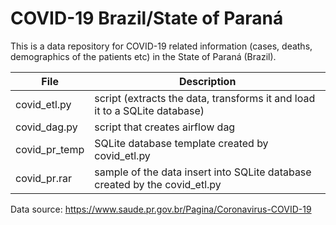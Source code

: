 # COVID-19 Brazil/State of Paraná

This is a data repository for COVID-19 related information (cases, deaths, demographics of the patients etc) in the State of Paraná (Brazil).

| File                          | Description                                                                     |
|-------------------------------|---------------------------------------------------------------------------------|
| covid_etl.py                  | script (extracts the data, transforms it and load it to a SQLite database)      |
| covid_dag.py                  | script that creates airflow dag                                                 |
| covid_pr_temp                 | SQLite database template created by covid_etl.py                                |
| covid_pr.rar                  | sample of the data insert into SQLite database created by the covid_etl.py      |


Data source: https://www.saude.pr.gov.br/Pagina/Coronavirus-COVID-19
